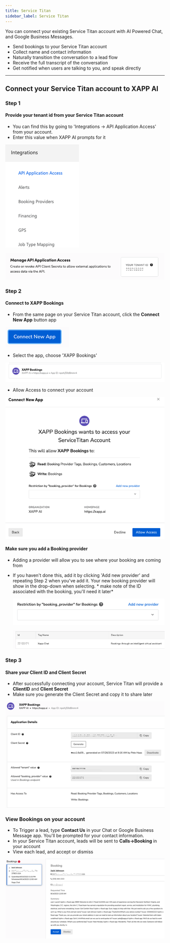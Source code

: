 ```yaml
---
title: Service Titan
sidebar_label: Service Titan
---
```


You can connect your existing Service Titan account with AI Powered Chat, and Google Business Messages.

- Send bookings to your Service Titan account
- Collect name and contact information
- Naturally transition the conversation to a lead flow
- Receive the full transcript of the conversation
- Get notified when users are talking to you, and speak directly
---

## Connect your Service Titan account to XAPP AI

### Step 1
#### Provide your tenant id from your Service Titan account  
- You can find this by going to 'Integrations -> API Application Access' from your account.
- Enter this value when XAPP AI prompts for it
  
<div style={{width: '80%'}}>

![Connect](../../static/img/integrations/service-titan/api-access.png) 

![Connect](../../static/img/integrations/service-titan/get-tenantid.png) 

</div>

### Step 2
#### Connect to XAPP Bookings
- From the same page on your Service Titan account, click the **Connect New App** button app 
  
<div style={{width: '60%'}}>

![Connect](../../static/img/integrations/service-titan/connect-new-app.png) 

</div>

- Select the app, choose 'XAPP Bookings'

![Connect](../../static/img/integrations/service-titan/xapp-bookings.png) 
 
 - Allow Access to connect your account

<div style={{width: '80%'}}>

![Connect](../../static/img/integrations/service-titan/allow-access.png) 

</div>

#### Make sure you add a Booking provider

- Adding a provider will allow you to see where your booking are coming from
- If you haven't done this, add it by clicking 'Add new provider' and repeating Step 2 when you've add it.  Your new booking provider will show in the drop-down when selecting.  * make note of the ID associated with the booking, you'll need it later*
  
  ![Connect](../../static/img/integrations/service-titan/booking-selection.png) 

   ![Connect](../../static/img/integrations/service-titan/booking-id.png) 

### Step 3
#### Share your Client ID and Client Secret

 - After successfully connecting your account, Service Titan will provide a **ClientID** and **Client Secret**
 - Make sure you generate the Client Secret and copy it to share later

 <div style={{width: '60%'}}>

 ![Connect](../../static/img/integrations/service-titan/client-and-secret.png) 

 </div>


### View Bookings on your account

- To Trigger a lead, type **Contact Us** in your Chat or Google Business Message app.  You'll be prompted for your contact information.   
- In your Service Titan account, leads will be sent to **Calls->Booking** in your account
- View each lead, and accept or dismiss


![Connect](../../static/img/integrations/service-titan/booking.png)
